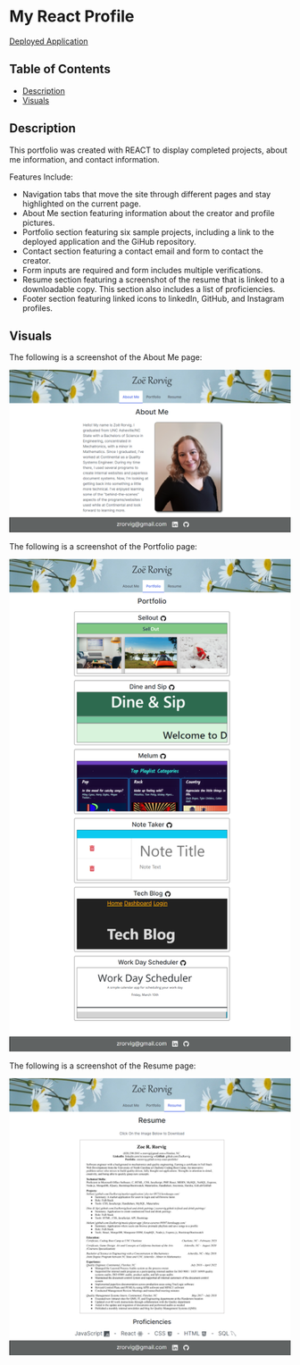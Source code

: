 # My React Profile
[Deployed Application](https://zoerorvig.github.io/my-react-portfolio/)

## Table of Contents
- [Description](#description)
- [Visuals](#visuals)

## Description 
This portfolio was created with REACT to display completed projects, about me information, and contact information.  

Features Include:
- Navigation tabs that move the site through different pages and stay highlighted on the current page. 
- About Me section featuring information about the creator and profile pictures. 
- Portfolio section featuring six sample projects, including a link to the deployed application and the GiHub repository. 
- Contact section featuring a contact email and form to contact the creator. 
- Form inputs are required and form includes multiple verifications.
- Resume section featuring a screenshot of the resume that is linked to a downloadable copy. This section also includes a list of proficiencies. 
- Footer section featuring linked icons to linkedIn, GitHub, and Instagram profiles. 

## Visuals 

The following is a screenshot of the About Me page:

![screenshot](./images/about-me-page.PNG)

The following is a screenshot of the Portfolio page:

![screenshot](./images/portfolio-page.png)


The following is a screenshot of the Resume page:

![screenshot](./images/resume-page.png)
